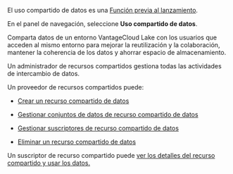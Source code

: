El uso compartido de datos es una [Función previa al lanzamiento](https://docs.teradata.com/access/sources/dita/topic?dita:mapPath=phg1621910019905.ditamap&dita:ditavalPath=pny1626732985837.ditaval&dita:topicPath=bwf1684416639333.dita).

En el panel de navegación, seleccione **Uso compartido de datos**.

Comparta datos de un entorno VantageCloud Lake con los usuarios que acceden al mismo entorno para mejorar la reutilización y la colaboración, mantener la coherencia de los datos y ahorrar espacio de almacenamiento.

Un administrador de recursos compartidos gestiona todas las actividades de intercambio de datos.

Un proveedor de recursos compartidos puede:

-   [Crear un recurso compartido de datos](vlk1663617148666.md)

-   [Gestionar conjuntos de datos de recurso compartido de datos](rfg1681040443995.md)

-   [Gestionar suscriptores de recurso compartido de datos](vph1681040670091.md)

-   [Eliminar un recurso compartido de datos](vuh1681040768372.md)

Un suscriptor de recurso compartido puede [ver los detalles del recurso compartido y usar los datos.](hfx1686247226223.md)
